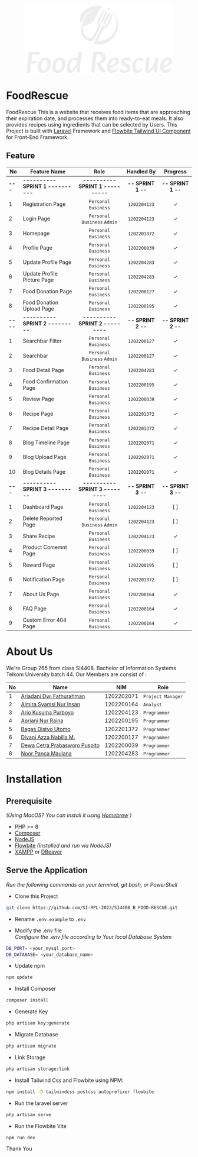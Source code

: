 <p align="center"><a href="https://laravel.com" target="_blank"><img src="https://github.com/SI-RPL-2023/SI4408_B_FOOD-RESCUE/blob/master/public/images/logo2.svg" width="400" alt="Laravel Logo"></a></p>

# FoodRescue

FoodRescue This is a website that receives food items that are approaching their expiration date, and processes them into ready-to-eat meals. It also provides recipes using ingredients that can be selected by Users. This Project is built with [Laravel](https://laravel.com/) Framework and [Flowbite Tailwind UI Component](https://flowbite.com/docs/getting-started/laravel/) for Front-End Framework.

## Feature

| No  | Feature Name                             | Role                                    | Handled By                 |   Progress             |
| --- | ---------------------------------------- | :------------------------------------:  |  :----------------------:  |   :-----------------:  |
|**---** | **---------- SPRINT 1 ----------**    |   **---------- SPRINT 1 ----------**    |      **-- SPRINT 1 --**    |   **-- SPRINT 1 --**   |
| 1      | Registration Page                     |       ``Personal`` ``Business``         |        ``1202204123``      |         &check;        |
| 2      | Login Page                            |   ``Personal`` ``Business`` ``Admin``   |        ``1202204123``      |         &check;        |
| 3      | Homepage                              |       ``Personal`` ``Business``         |        ``1202201372``      |         &check;        |
| 4      | Profile Page                          |       ``Personal`` ``Business``         |        ``1202200039``      |         &check;        |
| 5      | Update Profile Page                   |       ``Personal`` ``Business``         |        ``1202204283``      |         &check;        |
| 6      | Update Profile Picture Page           |       ``Personal`` ``Business``         |        ``1202204283``      |         &check;        |
| 7      | Food Donation Page                    |       ``Personal`` ``Business``         |        ``1202200127``      |         &check;        |
| 8      | Food Donation Upload Page             |       ``Personal`` ``Business``         |        ``1202200195``      |         &check;        |
|**----**| **---------- SPRINT 2 ---------**     |   **---------- SPRINT 2 ---------**     |      **-- SPRINT 2 --**    |   **-- SPRINT 2 --**   |
| 1      | Searchbar Filter                      |          ``Personal`` ``Business``      |        ``1202200127``      |         &check;        |
| 2      | Searchbar                             |   ``Personal`` ``Business`` ``Admin``   |        ``1202200127``      |         &check;        |
| 3      | Food Detail Page                      |        ``Personal`` ``Business``        |        ``1202204283``      |         &check;        |
| 4      | Food Confirmation Page                |        ``Personal`` ``Business``        |        ``1202200195``      |         &check;        |
| 5      | Review Page                           |        ``Personal`` ``Business``        |        ``1202200039``      |         &check;        |
| 6      | Recipe Page                           |        ``Personal`` ``Business``        |        ``1202201372``      |         &check;        |
| 7      | Recipe Detail Page                    |        ``Personal`` ``Business``        |        ``1202201372``      |         &check;        |
| 8      | Blog Timeline Page                    |        ``Personal`` ``Business``        |        ``1202202071``      |         &check;        |
| 9      | Blog Upload Page                      |        ``Personal`` ``Business``        |        ``1202202071``      |         &check;        |
| 10     | Blog Details Page                     |        ``Personal`` ``Business``        |        ``1202202071``      |         &check;        |
|**---** | **---------- SPRINT 3 ---------**     |   **---------- SPRINT 3 ---------**     |      **-- SPRINT 3 --**    |   **-- SPRINT 3 --**   |
| 1      | Dashboard Page                        |        ``Personal`` ``Business``        |        ``1202204123``      |         [ ]             |
| 2      | Delete Reported Page                  |   ``Personal`` ``Business`` ``Admin``   |        ``1202204123``      |         [ ]             |
| 3      | Share Recipe                          |        ``Personal`` ``Business``        |        ``1202204123``      |         &check;        |
| 4      | Product Comemnt Page                  |        ``Personal`` ``Business``        |        ``1202200039``      |         [ ]             |
| 5      | Reward Page                           |        ``Personal`` ``Business``        |        ``1202200195``      |         [ ]             |
| 6      | Notification Page                     |        ``Personal`` ``Business``        |        ``1202201372``      |         [ ]             |
| 7      | About Us Page                         |        ``Personal`` ``Business``        |        ``1202200164``      |         &check;        |
| 8      | FAQ Page                              |        ``Personal`` ``Business``        |        ``1202200164``      |         &check;        |
| 9      | Custom Error 404 Page                 |        ``Personal`` ``Business``        |        ``1202200164``      |         &check;        |

# About Us

We're Group 265 from class SI4408. Bachelor of Information Systems Telkom University batch 44. Our Members are consist of :

| No  | Name                                                                         | NIM        | Role                |
| --- | ---------------------------------------------------------------------------- | ---------- | ------------------- |
| 1   | [Ariadani Dwi Fathurahman](https://www.instagram.com/ariadanidf/)           | 1202202071 | ``Project Manager`` |
| 2   | [Almira Syamsi Nur Insan](https://www.instagram.com/almiraasy/)              | 1202200164 | ``Analyst``         |
| 3   | [Ario Kusuma Purboyo](https://www.instagram.com/ariokusuma/)                 | 1202204123 | ``Programmer``      |
| 4   | [Apriani Nur Raina](https://www.instagram.com/anraina_/)                     | 1202200195 | ``Programmer``      |
| 5   | [Bagas Distyo Utomo](https://www.instagram.com/bagasdistyo/)                 | 1202201372 | ``Programmer``      |
| 6   | [Divani Azza Nabilla M.](https://www.instagram.com/divaniazza_/)             | 1202200127 | ``Programmer``      |
| 7   | [Dewa Cetra Prabasworo Puspito](https://www.instagram.com/dewacetra.p.7402/) | 1202200039 | ``Programmer``      |
| 8   | [Noor Panca Maulana](https://www.instagram.com/noorpancamaulana/)            | 1202204283 | ``Programmer``      |

# Installation
## Prerequisite
*(Using MacOS? You can install it using [Homebrew](https://brew.sh/) )*
- PHP >= 8
- [Composer](https://getcomposer.org/) 
- [NodeJS](https://nodejs.org/en/download)
- [Flowbite](https://nodejs.org/en/download) *(Installed and run via NodeJS)*
- [XAMPP](https://www.apachefriends.org/download.html) or [DBeaver](https://dbeaver.io)


## Serve the Application
*Run the following commands on your terminal, git bash, or PowerShell*

- Clone this Project
```bash
git clone https://github.com/SI-RPL-2023/SI4408_B_FOOD-RESCUE.git
```

- Rename ``.env.example`` to ``.env``<br>

- Modify the .env file <br>
*Configure the .env file according to Your local Database System*
```bash
DB_PORT= <your_mysql_port>
DB_DATABASE= <your_database_name>
```

- Update npm<br>
```bash
npm update
```

- Install Composer
```bash
composer install
```

- Generate Key
```bash
php artisan key:generate
```

- Migrate Database
```bash
php artisan migrate
```

- Link Storage
```bash
php artisan storage:link
```

- Install Tailwind Css and Flowbite using NPM:
```bash
npm install -D tailwindcss postcss autoprefixer flowbite
```

- Run the laravel server
```bash
php artisan serve
```

- Run the Flowbite Vite
```bash
npm run dev
```

Thank You

    